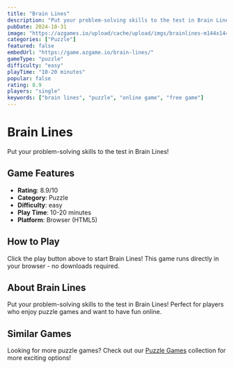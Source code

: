 ```yaml
---
title: "Brain Lines"
description: "Put your problem-solving skills to the test in Brain Lines!"
pubDate: 2024-10-31
image: "https://azgames.io/upload/cache/upload/imgs/brainlines-m144x144.webp"
categories: ["Puzzle"]
featured: false
embedUrl: "https://game.azgame.io/brain-lines/"
gameType: "puzzle"
difficulty: "easy"
playTime: "10-20 minutes"
popular: false
rating: 8.9
players: "single"
keywords: ["brain lines", "puzzle", "online game", "free game"]
---
```


# Brain Lines

Put your problem-solving skills to the test in Brain Lines!

## Game Features

- **Rating**: 8.9/10
- **Category**: Puzzle
- **Difficulty**: easy
- **Play Time**: 10-20 minutes
- **Platform**: Browser (HTML5)

## How to Play

Click the play button above to start Brain Lines! This game runs directly in your browser - no downloads required.

## About Brain Lines

Put your problem-solving skills to the test in Brain Lines! Perfect for players who enjoy puzzle games and want to have fun online.

## Similar Games

Looking for more puzzle games? Check out our [Puzzle Games](/categories/puzzle) collection for more exciting options!
